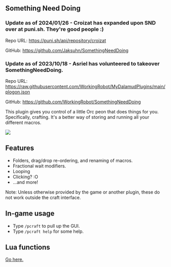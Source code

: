 ## Something Need Doing

### Update as of 2024/01/26 - Croizat has expanded upon SND over at puni.sh. They're good people :)

Repo URL: https://puni.sh/api/repository/croizat

GitHub: https://github.com/Jaksuhn/SomethingNeedDoing

### Update as of 2023/10/18 - Asriel has volunteered to takeover SomethingNeedDoing.
Repo URL: https://raw.githubusercontent.com/WorkingRobot/MyDalamudPlugins/main/plogon.json 

GitHub: https://github.com/WorkingRobot/SomethingNeedDoing

This plugin gives you control of a little Orc peon that does things for you. 
Specifically, crafting. 
It's a better way of storing and running all your different macros.

![](https://github.com/daemitus/SomethingNeedDoing/raw/master/res/game.png)

## Features
- Folders, drag/drop re-ordering, and renaming of macros.
- Fractional wait modifiers.
- Looping
- Clicking? :O
- ...and more!

Note: Unless otherwise provided by the game or another plugin, these do not work outside the craft interface.

## In-game usage
* Type `/pcraft` to pull up the GUI.
* Type `/pcraft help` for some help.

## Lua functions
[Go here.](https://github.com/daemitus/SomethingNeedDoing/blob/master/SomethingNeedDoing/Misc/ICommandInterface.cs)
